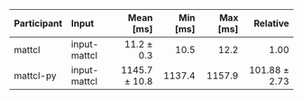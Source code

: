 | Participant | Input | Mean [ms] | Min [ms] | Max [ms] | Relative |
|:---|:---|---:|---:|---:|---:|
| mattcl | input-mattcl | 11.2 ± 0.3 | 10.5 | 12.2 | 1.00 |
| mattcl-py | input-mattcl | 1145.7 ± 10.8 | 1137.4 | 1157.9 | 101.88 ± 2.73 |
